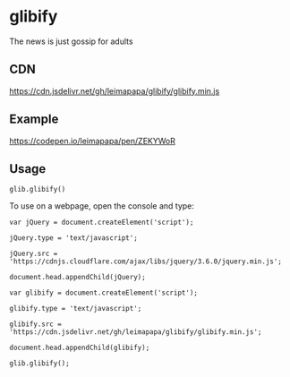 # glibify
The news is just gossip for adults

## CDN
https://cdn.jsdelivr.net/gh/leimapapa/glibify/glibify.min.js

## Example

https://codepen.io/leimapapa/pen/ZEKYWoR


## Usage

`glib.glibify()`


To use on a webpage, open the console and type:

`var jQuery = document.createElement('script');`

`jQuery.type = 'text/javascript';`

`jQuery.src = 'https://cdnjs.cloudflare.com/ajax/libs/jquery/3.6.0/jquery.min.js';`

`document.head.appendChild(jQuery);`

`var glibify = document.createElement('script');`

`glibify.type = 'text/javascript';`

`glibify.src = 'https://cdn.jsdelivr.net/gh/leimapapa/glibify/glibify.min.js';`

`document.head.appendChild(glibify);`

`glib.glibify();`
